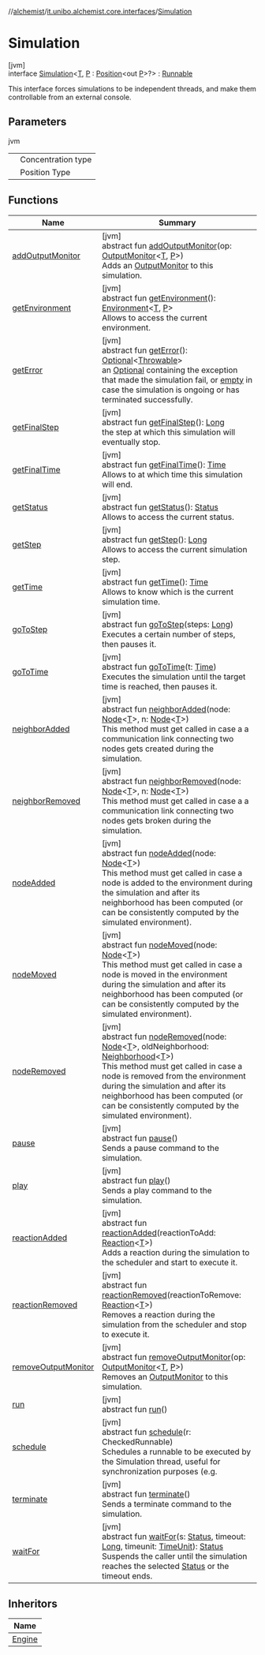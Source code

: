 //[alchemist](../../../index.md)/[it.unibo.alchemist.core.interfaces](../index.md)/[Simulation](index.md)

# Simulation

[jvm]\
interface [Simulation](index.md)<[T](index.md), [P](index.md) : [Position](../../it.unibo.alchemist.model.interfaces/-position/index.md)<out [P](index.md)>?> : [Runnable](https://docs.oracle.com/javase/8/docs/api/java/lang/Runnable.html)

This interface forces simulations to be independent threads, and make them controllable from an external console.

## Parameters

jvm

| | |
|---|---|
| <T> | Concentration type |
| <P> | Position Type |

## Functions

| Name | Summary |
|---|---|
| [addOutputMonitor](add-output-monitor.md) | [jvm]<br>abstract fun [addOutputMonitor](add-output-monitor.md)(op: [OutputMonitor](../../it.unibo.alchemist.boundary.interfaces/-output-monitor/index.md)<[T](../../it.unibo.alchemist.model.interfaces/-node/index.md), [P](index.md)>)<br>Adds an [OutputMonitor](../../it.unibo.alchemist.boundary.interfaces/-output-monitor/index.md) to this simulation. |
| [getEnvironment](get-environment.md) | [jvm]<br>abstract fun [getEnvironment](get-environment.md)(): [Environment](../../it.unibo.alchemist.model.interfaces/-environment/index.md)<[T](../../it.unibo.alchemist.model.interfaces/-node/index.md), [P](index.md)><br>Allows to access the current environment. |
| [getError](get-error.md) | [jvm]<br>abstract fun [getError](get-error.md)(): [Optional](https://docs.oracle.com/javase/8/docs/api/java/util/Optional.html)<[Throwable](https://docs.oracle.com/javase/8/docs/api/java/lang/Throwable.html)><br>an [Optional](https://docs.oracle.com/javase/8/docs/api/java/util/Optional.html) containing the exception that made the simulation fail, or [empty](https://docs.oracle.com/javase/8/docs/api/java/util/Optional.html#empty--) in case the simulation is ongoing or has terminated successfully. |
| [getFinalStep](get-final-step.md) | [jvm]<br>abstract fun [getFinalStep](get-final-step.md)(): [Long](https://kotlinlang.org/api/latest/jvm/stdlib/kotlin/-long/index.html)<br>the step at which this simulation will eventually stop. |
| [getFinalTime](get-final-time.md) | [jvm]<br>abstract fun [getFinalTime](get-final-time.md)(): [Time](../../it.unibo.alchemist.model.interfaces/-time/index.md)<br>Allows to at which time this simulation will end. |
| [getStatus](get-status.md) | [jvm]<br>abstract fun [getStatus](get-status.md)(): [Status](../-status/index.md)<br>Allows to access the current status. |
| [getStep](get-step.md) | [jvm]<br>abstract fun [getStep](get-step.md)(): [Long](https://kotlinlang.org/api/latest/jvm/stdlib/kotlin/-long/index.html)<br>Allows to access the current simulation step. |
| [getTime](get-time.md) | [jvm]<br>abstract fun [getTime](get-time.md)(): [Time](../../it.unibo.alchemist.model.interfaces/-time/index.md)<br>Allows to know which is the current simulation time. |
| [goToStep](go-to-step.md) | [jvm]<br>abstract fun [goToStep](go-to-step.md)(steps: [Long](https://kotlinlang.org/api/latest/jvm/stdlib/kotlin/-long/index.html))<br>Executes a certain number of steps, then pauses it. |
| [goToTime](go-to-time.md) | [jvm]<br>abstract fun [goToTime](go-to-time.md)(t: [Time](../../it.unibo.alchemist.model.interfaces/-time/index.md))<br>Executes the simulation until the target time is reached, then pauses it. |
| [neighborAdded](neighbor-added.md) | [jvm]<br>abstract fun [neighborAdded](neighbor-added.md)(node: [Node](../../it.unibo.alchemist.model.interfaces/-node/index.md)<[T](../../it.unibo.alchemist.model.interfaces/-node/index.md)>, n: [Node](../../it.unibo.alchemist.model.interfaces/-node/index.md)<[T](../../it.unibo.alchemist.model.interfaces/-node/index.md)>)<br>This method must get called in case a a communication link connecting two nodes gets created during the simulation. |
| [neighborRemoved](neighbor-removed.md) | [jvm]<br>abstract fun [neighborRemoved](neighbor-removed.md)(node: [Node](../../it.unibo.alchemist.model.interfaces/-node/index.md)<[T](../../it.unibo.alchemist.model.interfaces/-node/index.md)>, n: [Node](../../it.unibo.alchemist.model.interfaces/-node/index.md)<[T](../../it.unibo.alchemist.model.interfaces/-node/index.md)>)<br>This method must get called in case a a communication link connecting two nodes gets broken during the simulation. |
| [nodeAdded](node-added.md) | [jvm]<br>abstract fun [nodeAdded](node-added.md)(node: [Node](../../it.unibo.alchemist.model.interfaces/-node/index.md)<[T](../../it.unibo.alchemist.model.interfaces/-node/index.md)>)<br>This method must get called in case a node is added to the environment during the simulation and after its neighborhood has been computed (or can be consistently computed by the simulated environment). |
| [nodeMoved](node-moved.md) | [jvm]<br>abstract fun [nodeMoved](node-moved.md)(node: [Node](../../it.unibo.alchemist.model.interfaces/-node/index.md)<[T](../../it.unibo.alchemist.model.interfaces/-node/index.md)>)<br>This method must get called in case a node is moved in the environment during the simulation and after its neighborhood has been computed (or can be consistently computed by the simulated environment). |
| [nodeRemoved](node-removed.md) | [jvm]<br>abstract fun [nodeRemoved](node-removed.md)(node: [Node](../../it.unibo.alchemist.model.interfaces/-node/index.md)<[T](../../it.unibo.alchemist.model.interfaces/-node/index.md)>, oldNeighborhood: [Neighborhood](../../it.unibo.alchemist.model.interfaces/-neighborhood/index.md)<[T](../../it.unibo.alchemist.model.interfaces/-node/index.md)>)<br>This method must get called in case a node is removed from the environment during the simulation and after its neighborhood has been computed (or can be consistently computed by the simulated environment). |
| [pause](pause.md) | [jvm]<br>abstract fun [pause](pause.md)()<br>Sends a pause command to the simulation. |
| [play](play.md) | [jvm]<br>abstract fun [play](play.md)()<br>Sends a play command to the simulation. |
| [reactionAdded](reaction-added.md) | [jvm]<br>abstract fun [reactionAdded](reaction-added.md)(reactionToAdd: [Reaction](../../it.unibo.alchemist.model.interfaces/-reaction/index.md)<[T](../../it.unibo.alchemist.model.interfaces/-node/index.md)>)<br>Adds a reaction during the simulation to the scheduler and start to execute it. |
| [reactionRemoved](reaction-removed.md) | [jvm]<br>abstract fun [reactionRemoved](reaction-removed.md)(reactionToRemove: [Reaction](../../it.unibo.alchemist.model.interfaces/-reaction/index.md)<[T](../../it.unibo.alchemist.model.interfaces/-node/index.md)>)<br>Removes a reaction during the simulation from the scheduler and stop to execute it. |
| [removeOutputMonitor](remove-output-monitor.md) | [jvm]<br>abstract fun [removeOutputMonitor](remove-output-monitor.md)(op: [OutputMonitor](../../it.unibo.alchemist.boundary.interfaces/-output-monitor/index.md)<[T](../../it.unibo.alchemist.model.interfaces/-node/index.md), [P](index.md)>)<br>Removes an [OutputMonitor](../../it.unibo.alchemist.boundary.interfaces/-output-monitor/index.md) to this simulation. |
| [run](index.md#-853624561%2FFunctions%2F-267951372) | [jvm]<br>abstract fun [run](index.md#-853624561%2FFunctions%2F-267951372)() |
| [schedule](schedule.md) | [jvm]<br>abstract fun [schedule](schedule.md)(r: CheckedRunnable)<br>Schedules a runnable to be executed by the Simulation thread, useful for synchronization purposes (e.g. |
| [terminate](terminate.md) | [jvm]<br>abstract fun [terminate](terminate.md)()<br>Sends a terminate command to the simulation. |
| [waitFor](wait-for.md) | [jvm]<br>abstract fun [waitFor](wait-for.md)(s: [Status](../-status/index.md), timeout: [Long](https://kotlinlang.org/api/latest/jvm/stdlib/kotlin/-long/index.html), timeunit: [TimeUnit](https://docs.oracle.com/javase/8/docs/api/java/util/concurrent/TimeUnit.html)): [Status](../-status/index.md)<br>Suspends the caller until the simulation reaches the selected [Status](../-status/index.md) or the timeout ends. |

## Inheritors

| Name |
|---|
| [Engine](../../it.unibo.alchemist.core.implementations/-engine/index.md) |
